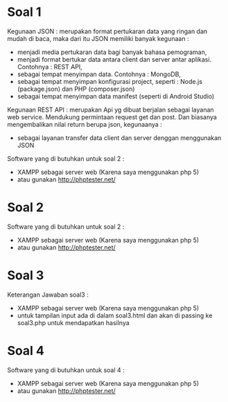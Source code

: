# Soal 1

Kegunaan JSON : merupakan format pertukaran data yang ringan dan mudah di baca, maka dari itu JSON memiliki banyak kegunaan : 
- menjadi media pertukaran data bagi banyak bahasa pemograman,
- menjadi format bertukar data antara client dan server antar aplikasi. Contohnya : REST API,
- sebagai tempat menyimpan data. Contohnya : MongoDB, 
- sebagai tempat menyimpan konfigurasi project, seperti : Node.js (package.json) dan PHP (composer.json)
- sebagai tempat menyimpan data manifest (seperti di Android Studio)

Kegunaan REST API : merupakan Api yg dibuat berjalan sebagai layanan web service. Mendukung permintaan request get dan post. Dan biasanya mengembalikan nilai return berupa json, kegunaanya :
- sebagai layanan transfer data client dan server denggan menggunakan JSON 

Software yang di butuhkan untuk soal 2 : 
- XAMPP sebagai server web (Karena saya menggunakan php 5)
- atau gunakan http://phptester.net/

# Soal 2
Software yang di butuhkan untuk soal 2 : 
- XAMPP sebagai server web (Karena saya menggunakan php 5)
- atau gunakan http://phptester.net/

# Soal 3
Keterangan Jawaban soal3  : 
- XAMPP sebagai server web (Karena saya menggunakan php 5)
- untuk tampilan input ada di dalam soal3.html dan akan di passing ke soal3.php untuk mendapatkan hasilnya

# Soal 4 
Software yang di butuhkan untuk soal 4 : 
- XAMPP sebagai server web (Karena saya menggunakan php 5)
- atau gunakan http://phptester.net/